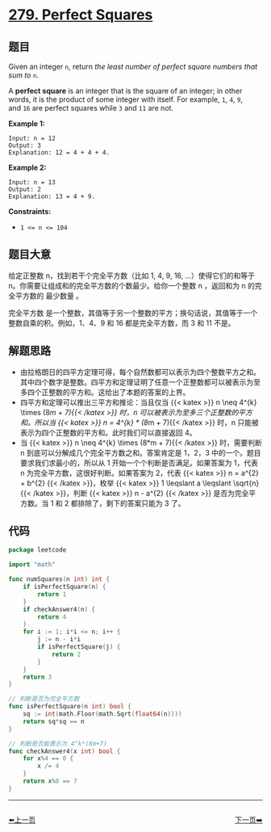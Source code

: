 # [279. Perfect Squares](https://leetcode.com/problems/perfect-squares/)


## 题目

Given an integer `n`, return *the least number of perfect square numbers that sum to* `n`.

A **perfect square** is an integer that is the square of an integer; in other words, it is the product of some integer with itself. For example, `1`, `4`, `9`, and `16` are perfect squares while `3` and `11` are not.

**Example 1:**

```
Input: n = 12
Output: 3
Explanation: 12 = 4 + 4 + 4.
```

**Example 2:**

```
Input: n = 13
Output: 2
Explanation: 13 = 4 + 9.
```

**Constraints:**

- `1 <= n <= 104`

## 题目大意

给定正整数 n，找到若干个完全平方数（比如 1, 4, 9, 16, ...）使得它们的和等于 n。你需要让组成和的完全平方数的个数最少。给你一个整数 n ，返回和为 n 的完全平方数的 最少数量 。

完全平方数 是一个整数，其值等于另一个整数的平方；换句话说，其值等于一个整数自乘的积。例如，1、4、9 和 16 都是完全平方数，而 3 和 11 不是。

## 解题思路

- 由拉格朗日的四平方定理可得，每个自然数都可以表示为四个整数平方之和。 其中四个数字是整数。四平方和定理证明了任意一个正整数都可以被表示为至多四个正整数的平方和。这给出了本题的答案的上界。
- 四平方和定理可以推出三平方和推论：当且仅当 {{< katex >}} n \neq 4^{k} \times (8*m + 7){{< /katex >}} 时，n 可以被表示为至多三个正整数的平方和。所以当 {{< katex >}} n = 4^{k} * (8*m + 7){{< /katex >}}  时，n 只能被表示为四个正整数的平方和。此时我们可以直接返回 4。
- 当 {{< katex >}} n \neq 4^{k} \times (8*m + 7){{< /katex >}} 时，需要判断 n 到底可以分解成几个完全平方数之和。答案肯定是 1，2，3 中的一个。题目要求我们求最小的，所以从 1 开始一个个判断是否满足。如果答案为 1，代表 n 为完全平方数，这很好判断。如果答案为 2，代表 {{< katex >}} n = a^{2} + b^{2} {{< /katex >}}，枚举 {{< katex >}} 1 \leqslant a \leqslant \sqrt{n} {{< /katex >}}，判断  {{< katex >}} n - a^{2} {{< /katex >}} 是否为完全平方数。当 1 和 2 都排除了，剩下的答案只能为 3 了。

## 代码

```go
package leetcode

import "math"

func numSquares(n int) int {
	if isPerfectSquare(n) {
		return 1
	}
	if checkAnswer4(n) {
		return 4
	}
	for i := 1; i*i <= n; i++ {
		j := n - i*i
		if isPerfectSquare(j) {
			return 2
		}
	}
	return 3
}

// 判断是否为完全平方数
func isPerfectSquare(n int) bool {
	sq := int(math.Floor(math.Sqrt(float64(n))))
	return sq*sq == n
}

// 判断是否能表示为 4^k*(8m+7)
func checkAnswer4(x int) bool {
	for x%4 == 0 {
		x /= 4
	}
	return x%8 == 7
}
```


----------------------------------------------
<div style="display: flex;justify-content: space-between;align-items: center;">
<p><a href="https://books.halfrost.com/leetcode/ChapterFour/0200~0299/0278.First-Bad-Version/">⬅️上一页</a></p>
<p><a href="https://books.halfrost.com/leetcode/ChapterFour/0200~0299/0283.Move-Zeroes/">下一页➡️</a></p>
</div>
